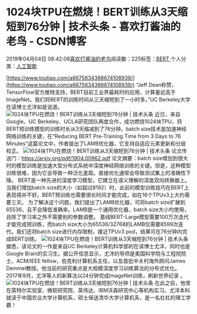 
# 1024块TPU在燃烧！BERT训练从3天缩短到76分钟 | 技术头条 - 喜欢打酱油的老鸟 - CSDN博客


2019年04月04日 08:42:06[喜欢打酱油的老鸟](https://me.csdn.net/weixin_42137700)阅读数：225标签：[BERT																](https://so.csdn.net/so/search/s.do?q=BERT&t=blog)个人分类：[人工智能																](https://blog.csdn.net/weixin_42137700/article/category/7820233)


[https://www.toutiao.com/a6675634366674108939/](https://www.toutiao.com/a6675634366674108939/)
“Jeff Dean称赞，TensorFlow官方推特支持，BERT目前工业界最耗时的应用，计算量远高于ImageNet。我们将BERT的训练时间从三天缩短到了一小时多。”UC Berkeley大学在读博士尤洋如是说道。
![1024块TPU在燃烧！BERT训练从3天缩短到76分钟 | 技术头条](http://p9.pstatp.com/large/pgc-image/efb1b5113684406e9e82ff6c4f5e2788)
近日，来自Google、UC Berkeley、UCLA研究团队再度合作，成功燃烧1024块TPU，将BERT预训练模型的训练时长从3天缩减到了76分钟。batch size技术是加速神经网络训练的关键，在“Reducing BERT Pre-Training Time from 3 Days to 76 Minutes”这篇论文中，作者提出了LAMB优化器，它支持自适应元素更新和分层校正。
![1024块TPU在燃烧！BERT训练从3天缩短到76分钟 | 技术头条](http://p1.pstatp.com/large/pgc-image/37fbec0b2f3249158d1ddc463047cb41)
论文传送门：https://arxiv.org/pdf/1904.00962.pdf
论文摘要：batch size增加到很大时的模型训练是加速大型分布式系统中深度神经网络训练的关键。但是，这种模型训练很难，因为它会导致一种泛化差距。直接优化通常会导致测试集上的准确性下降。
BERT是一种先进的深度学习模型，它建立在语义理解的深度双向转换器上。当我们增加batch size的大小（如超过8192）时，此前的模型训练技巧在BERT上表现得并不好。BERT预训练也需要很长时间才能完成，如在16个TPUv3上大约需要三天。
为了解决这个问题，我们提出了LAMB优化器，可将batch size扩展到65536，且不会降低准确率。LAMB是一个通用优化器，batch size大小均使用，且除了学习率之外不需要别的参数调整。
基线BERT-Large模型需要100万次迭代才能完成预训练，而batch size大小为65536/32768的LAMB仅需要8599次迭代。我们还将batch size进行内存限制，接近TPUv3 pod，结果可在76分钟内完成BERT训练。
![1024块TPU在燃烧！BERT训练从3天缩短到76分钟 | 技术头条](http://p1.pstatp.com/large/pgc-image/996b0babfc2f42cf8bae3e0da2687794)
据悉，该论文的一作是来自UC Berkeley计算机科学部的在读博士尤洋，同时也是Google Brain的实习生。据公开信息显示，尤洋的导师是美国科学院与工程院院士，ACM/IEEE fellow，伯克利计算机系主任，以及首批中关村海外顾问James Demmel教授。他当前的研究重点是大规模深度学习训练算法的分布式优化。2017年9月，尤洋等人的新算法以24分钟完成ImageNet训练，刷新世界纪录 。
![1024块TPU在燃烧！BERT训练从3天缩短到76分钟 | 技术头条](http://p9.pstatp.com/large/pgc-image/0fbf1e4cb93c43c5ba46474e55ad52c1)
在此之前，他曾在英特尔实验室、微软研究院、英伟达、IBM沃森研究中心等机构实习。尤洋本科就读于中国农业大学计算机系，硕士保送清华大学计算机系，是一名杠杠的理工学霸！

